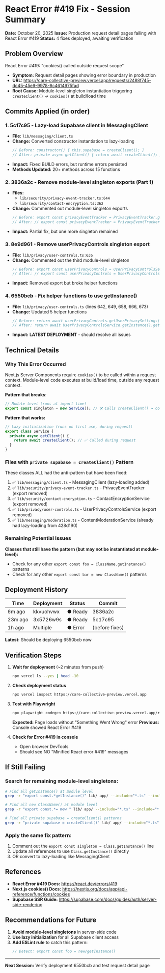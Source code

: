 # React Error #419 Fix - Session Summary

**Date:** October 20, 2025
**Issue:** Production request detail pages failing with React Error #419
**Status:** 4 fixes deployed, awaiting verification

## Problem Overview

React Error #419: "cookies() called outside request scope"
- **Symptom:** Request detail pages showing error boundary in production
- **URL:** https://care-collective-preview.vercel.app/requests/2488f745-dc45-45e9-9978-9c4614975fad
- **Root Cause:** Module-level singleton instantiation triggering `createClient()` → `cookies()` at build/load time

## Commits Applied (in order)

### 1. **5c17c95** - Lazy-load Supabase client in MessagingClient
- **File:** `lib/messaging/client.ts`
- **Change:** Converted constructor instantiation to lazy-loading
  ```typescript
  // Before: constructor() { this.supabase = createClient(); }
  // After: private async getClient() { return await createClient(); }
  ```
- **Impact:** Fixed BUILD errors, but runtime errors persisted
- **Methods Updated:** 20+ methods across 15 functions

### 2. **3836a2c** - Remove module-level singleton exports (Part 1)
- **Files:**
  - `lib/security/privacy-event-tracker.ts:644`
  - `lib/security/contact-encryption.ts:362`
- **Change:** Commented out module-level singleton exports
  ```typescript
  // Before: export const privacyEventTracker = PrivacyEventTracker.getInstance();
  // After: // export const privacyEventTracker = PrivacyEventTracker.getInstance();
  ```
- **Impact:** Partial fix, but one more singleton remained

### 3. **8e9d961** - Remove userPrivacyControls singleton export
- **File:** `lib/privacy/user-controls.ts:636`
- **Change:** Commented out the third module-level singleton
  ```typescript
  // Before: export const userPrivacyControls = UserPrivacyControlsService.getInstance();
  // After: // export const userPrivacyControls = UserPrivacyControlsService.getInstance();
  ```
- **Impact:** Removed export but broke helper functions

### 4. **6550bcb** - Fix helper functions to use getInstance()
- **File:** `lib/privacy/user-controls.ts` (lines 642, 649, 658, 666, 673)
- **Change:** Updated 5 helper functions
  ```typescript
  // Before: return await userPrivacyControls.getUserPrivacySettings(userId);
  // After: return await UserPrivacyControlsService.getInstance().getUserPrivacySettings(userId);
  ```
- **Impact:** **LATEST DEPLOYMENT** - should resolve all issues

## Technical Details

### Why This Error Occurred

Next.js Server Components require `cookies()` to be called within a request context. Module-level code executes at build/load time, outside any request context.

**Pattern that breaks:**
```typescript
// Module level (runs at import time)
export const singleton = new Service(); // ❌ Calls createClient() → cookies()
```

**Pattern that works:**
```typescript
// Lazy initialization (runs on first use, during request)
export class Service {
  private async getClient() {
    return await createClient(); // ✅ Called during request
  }
}
```

### Files with `private supabase = createClient()` Pattern

These classes ALL had the anti-pattern but have been fixed:
1. ✅ `lib/messaging/client.ts` - MessagingClient (lazy-loading added)
2. ✅ `lib/security/privacy-event-tracker.ts` - PrivacyEventTracker (export removed)
3. ✅ `lib/security/contact-encryption.ts` - ContactEncryptionService (export removed)
4. ✅ `lib/privacy/user-controls.ts` - UserPrivacyControlsService (export removed)
5. ✅ `lib/messaging/moderation.ts` - ContentModerationService (already had lazy-loading from 428d190)

### Remaining Potential Issues

**Classes that still have the pattern (but may not be instantiated at module-level):**
- Check for any other `export const foo = ClassName.getInstance()` patterns
- Check for any other `export const bar = new ClassName()` patterns

## Deployment History

| Time | Deployment | Status | Commit |
|------|------------|--------|--------|
| 6m ago | kkvuohvwx | ● Ready | 3836a2c |
| 23m ago | 3x5726w9s | ● Ready | 5c17c95 |
| 1h ago | Multiple | ● Error | (before fixes) |

**Latest:** Should be deploying 6550bcb now

## Verification Steps

1. **Wait for deployment** (~2 minutes from push)
   ```bash
   npx vercel ls --yes | head -10
   ```

2. **Check deployment status**
   ```bash
   npx vercel inspect https://care-collective-preview.vercel.app
   ```

3. **Test with Playwright**
   ```bash
   npx playwright codegen https://care-collective-preview.vercel.app/requests/2488f745-dc45-45e9-9978-9c4614975fad
   ```

   **Expected:** Page loads without "Something Went Wrong" error
   **Previous:** Console showed React Error #419

4. **Check for Error #419 in console**
   - Open browser DevTools
   - Should see NO "Minified React error #419" messages

## If Still Failing

### Search for remaining module-level singletons:
```bash
# Find all getInstance() at module level
grep -r "export const.*getInstance()" lib/ app/ --include="*.ts" --include="*.tsx"

# Find all new ClassName() at module level
grep -r "export const.*= new " lib/ app/ --include="*.ts" --include="*.tsx"

# Find all private supabase = createClient() patterns
grep -r "private supabase = createClient()" lib/ app/ --include="*.ts"
```

### Apply the same fix pattern:
1. Comment out the `export const singleton = Class.getInstance()` line
2. Update all references to use `Class.getInstance()` directly
3. OR convert to lazy-loading like MessagingClient

## References

- **React Error #419 Docs:** https://react.dev/errors/419
- **Next.js cookies() Docs:** https://nextjs.org/docs/app/api-reference/functions/cookies
- **Supabase SSR Guide:** https://supabase.com/docs/guides/auth/server-side-rendering

## Recommendations for Future

1. **Avoid module-level singletons** in server-side code
2. **Use lazy initialization** for all Supabase client access
3. **Add ESLint rule** to catch this pattern:
   ```javascript
   // Detect: export const foo = new/getInstance()
   ```

---

**Next Session:** Verify deployment 6550bcb and test request detail page
